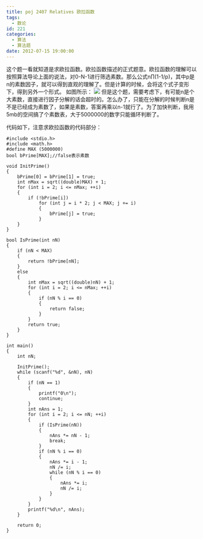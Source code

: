 ```yaml
---
title: poj 2407 Relatives 欧拉函数
tags:
  - 数论
id: 221
categories:
  - 算法 
  - 算法题
date: 2012-07-15 19:00:00
---
```


这个题一看就知道是求欧拉函数。欧拉函数描述的正式题意。欧拉函数的理解可以按照算法导论上面的说法，对0-N-1进行筛选素数。那么公式n∏(1-1/p)，其中p是n的素数因子，就可以得到直观的理解了。但是计算的时候，会将这个式子变形下，得到另外一个形式。
如图所示：
![](https://c7.staticflickr.com/8/7391/27312399622_2da18641db_o.jpg)
但是这个题，需要考虑下，有可能n是个大素数，直接进行因子分解的话会超时的。怎么办了，只能在分解的时候判断n是不是已经成为素数了，如果是素数，答案再乘以n-1就行了。为了加快判断，我用5mb的空间搞了个素数表，大于5000000的数字只能循环判断了。

代码如下，注意求欧拉函数的代码部分：

``` stylus
#include <stdio.h>
#include <math.h>
#define MAX (5000000)
bool bPrime[MAX];//false表示素数

void InitPrime()
{
    bPrime[0] = bPrime[1] = true;
    int nMax = sqrt((double)MAX) + 1;
    for (int i = 2; i <= nMax; ++i)
    {
        if (!bPrime[i])
            for (int j = i * 2; j < MAX; j += i)
            {
                bPrime[j] = true;
            }
    }
}

bool IsPrime(int nN)
{
    if (nN < MAX)
    {
        return !bPrime[nN];
    }
    else
    {
        int nMax = sqrt((double)nN) + 1;
        for (int i = 2; i <= nMax; ++i)
        {
            if (nN % i == 0)
            {
                return false;
            }
        }
        return true;
    }
}

int main()
{
    int nN;

    InitPrime();
    while (scanf("%d", &nN), nN)
    {
        if (nN == 1)
        {
            printf("0\n");
            continue;
        }
        int nAns = 1;
        for (int i = 2; i <= nN; ++i)
        {
            if (IsPrime(nN))
            {
                nAns *= nN - 1;
                break;
            }
            if (nN % i == 0)
            {
                nAns *= i - 1;
                nN /= i;
                while (nN % i == 0)
                {
                    nAns *= i;
                    nN /= i;
                }
            }
        }
        printf("%d\n", nAns);
    }

    return 0;
}
```